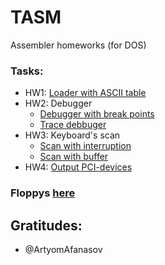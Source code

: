 # TASM
Assembler homeworks (for DOS)

### Tasks:
- HW1:  [Loader with ASCII table](https://github.com/Feodoros/TASM/blob/master/1_ascii.asm)
- HW2: Debugger
	- [Debugger with break points](https://github.com/Feodoros/TASM/blob/master/2_debbuger_break_points.asm)
	- [Trace debbuger](https://github.com/Feodoros/TASM/blob/master/2_debugger.asm) 
- HW3: Keyboard's scan
	- [Scan with interruption](https://github.com/Feodoros/TASM/blob/master/3_INT.asm)
	- [Scan with buffer](https://github.com/Feodoros/TASM/blob/master/3_BUFF.asm)
- HW4: [Output PCI-devices](https://github.com/Feodoros/TASM/blob/master/42_output_devices.asm)

### Floppys [here](https://github.com/Feodoros/TASM/tree/master/floppys)

## Gratitudes:
- @ArtyomAfanasov
